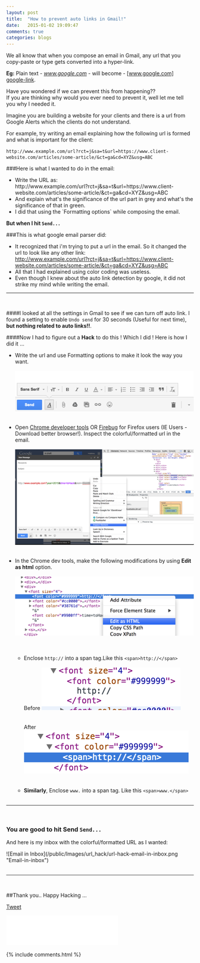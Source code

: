 ```yaml
---
layout: post
title:  "How to prevent auto links in Gmail!"
date:   2015-01-02 19:09:47
comments: true
categories: blogs
---
```


We all know that when you compose an email in Gmail, any url that you copy-paste or type gets converted into a hyper-link.

**Eg:** Plain text - *www.google.com* - will become - [www.google.com] [google-link].

[google-link]: http://www.google.com


Have you wondered if we can prevent this from happening?? <br/>
If you are thinking why would you ever need to prevent it, well let me tell you why I needed it.

Imagine you are building a website for your clients and there is a url from Google Alerts which the clients do not understand.

For example, try writing an email explaining how the following url is formed and what is important for the client:<br/>

    http://www.example.com/url?rct=j&sa=t&url=https://www.client-website.com/articles/some-article/&ct=ga&cd=XYZ&usg=ABC

###Here is what I wanted to do in the email:<br/>
<ul>
<li>Write the URL as:<br/>
<span class='highlight'>
<span class="c">
    http://www.example.com/url?rct=j&sa=t&url=</span><span class='no'>https://www.client-website.com/articles/some-article/</span><span class='c'>&ct=ga&cd=XYZ&usg=ABC
</span>
</span>
</li>
<li>
<span class='highlight'>
And explain what's the significance of the url part in <span class='bp'>grey</span> and what's the significance of that in <span class='no'>green</span>.
</span></li>
<li>I did that using the `Formatting options` while composing the email.</li>
</ul>

<p class='text-center highlight'><strong class=''>But when I hit <code>Send...</code></strong></p>

###This is what google email parser did:
* It recognized that i'm trying to put a url in the email. So it changed the url to look like any other link:
  <br/><http://www.example.com/url?rct=j&sa=t&url=https://www.client-website.com/articles/some-article/&ct=ga&cd=XYZ&usg=ABC>
* All that I had explained using color coding was useless.
* Even though I knew about the auto link detection by google, it did not strike my mind while writing the email.

---------------------------------------------------------
<br/>

####I looked at all the settings in Gmail to see if we can turn off auto link. I found a setting to enable `Undo send` for 30 seconds (Useful for next time), **but nothing related to auto links!!**.

####Now I had to figure out a **Hack** to do this ! Which I did ! Here is how I did it ...

* Write the url and use Formatting options to make it look the way you want.<br/><br/>
  ![Gmail Formatting Options](/public/Images/url_hack/gmail-formatting-options.png "Gmail Formatting Options")
  <br/><br/>

* Open <span class='dark-blue'>[Chrome developer tools][chrome-dev-tools]</span> OR <span class='dark-blue'>[Firebug][firebug]</span> for Firefox users (IE Users - Download better browser!).
  Inspect the colorful/formatted url in the email.<br/><br/>
  ![Inspect gmail url](/public/Images/url_hack/inspect-gmail-url.png "Gmail Formatting Options")
  <br/><br/>

* In the Chrome dev tools, make the following modifications by using **Edit as html** option.<br/><br/>
    ![Edit as html option](/public/Images/url_hack/edit-as-html-option.png "Edit as Html Option") <br/><br/><br/>
    - Enclose `http://` into a span tag.Like this `<span>http://</span>` <br/><br/>
    Before
    ![Edit as html before](/public/Images/url_hack/edit-as-html-before.png "Edit as Html - before") <br/><br/><br/>
    After
    ![Edit as html after](/public/Images/url_hack/edit-as-html-after.png "Edit as Html - after")<br/><br/><br/>
    - **Similarly**, Enclose `www.` into a span tag. Like this `<span>www.</span>`<br/><br/>

________________________________________________________________

<br/>

<h3 class='text-center highlight'>You are good to hit Send <code>Send...</code></h3>

<p class='text-center'>And here is my inbox with the colorful/formatted URL as I wanted:</p>
![Email in Inbox](/public/Images/url_hack/url-hack-email-in-inbox.png "Email-in-inbox")<br/><br/>

_____________________________________________________________________________

<br/>

##Thank you..
Happy Hacking ...

<div class="g-plus" data-action="share" data-href="http://vishnun.github.io/blogs/2015/01/02/how-to-prevent-auto-links-in-gmail.html"></div>

<a href="https://twitter.com/share" class="twitter-share-button" data-url="http://vishnun.github.io/blogs/2015/01/02/how-to-prevent-auto-links-in-gmail.html" data-via="vishnu_narang" data-size="large" data-hashtags="hack">Tweet</a>
<script>!function(d,s,id){var js,fjs=d.getElementsByTagName(s)[0],p=/^http:/.test(d.location)?'http':'https';if(!d.getElementById(id)){js=d.createElement(s);js.id=id;js.src=p+'://platform.twitter.com/widgets.js';fjs.parentNode.insertBefore(js,fjs);}}(document, 'script', 'twitter-wjs');</script>

<iframe src="//www.facebook.com/plugins/like.php?href=http%3A%2F%2Fvishnun.github.io%2Fblogs%2F2015%2F01%2F02%2Fhow-to-prevent-auto-links-in-gmail.html&amp;width&amp;layout=standard&amp;action=like&amp;show_faces=true&amp;share=true&amp;height=80&amp;appId=874345859272451" scrolling="no" frameborder="0" style="border:none; overflow:hidden; height:80px;" allowTransparency="true"></iframe>

[firebug]: https://addons.mozilla.org/en-US/firefox/addon/firebug/
[chrome-dev-tools]: https://developer.chrome.com/devtools


{% include comments.html %}